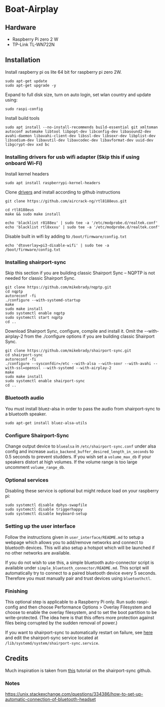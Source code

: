 # Boat-Airplay

## Hardware
* Raspberry Pi zero 2 W
* TP-Link TL-WN722N

## Installation
Install raspberry pi os lite 64 bit for raspberry pi zero 2W.

```
sudo apt-get update
sudo apt-get upgrade -y
```

Expand to full disk size, turn on auto login, set wlan country and update using:
```
sudo raspi-config
```

Install build tools

```
sudo apt install --no-install-recommends build-essential git xmltoman autoconf automake libtool libpopt-dev libconfig-dev libasound2-dev avahi-daemon libavahi-client-dev libssl-dev libsoxr-dev libplist-dev libsodium-dev libavutil-dev libavcodec-dev libavformat-dev uuid-dev libgcrypt-dev xxd bc
```

### Installing drivers for usb wifi adapter (Skip this if using onboard Wi-Fi)

Install kernel headers 
```
sudo apt install raspberrypi-kernel-headers
```

Clone [drivers](https://github.com/aircrack-ng/rtl8188eus?tab=readme-ov-file) and install according to github instructions
```
git clone https://github.com/aircrack-ng/rtl8188eus.git

cd rtl8188eus
make && sudo make install

echo 'blacklist r8188eu' | sudo tee -a '/etc/modprobe.d/realtek.conf'
echo 'blacklist rtl8xxxu' | sudo tee -a '/etc/modprobe.d/realtek.conf'
```

Disable built in wifi by adding to ``/boot/firmware/config.txt``
```
echo 'dtoverlay=pi3-disable-wifi' | sudo tee -a /boot/firmware/config.txt
```

### Installing shairport-sync
Skip this section if you are building classic Shairport Sync – NQPTP is not needed for classic Shairport Sync.

```
git clone https://github.com/mikebrady/nqptp.git
cd nqptp
autoreconf -fi
./configure --with-systemd-startup
make
sudo make install
sudo systemctl enable nqptp
sudo systemctl start nqptp
cd ..
```


Download Shairport Sync, configure, compile and install it. Omit the --with-airplay-2 from the ./configure options if you are building classic Shairport Sync.

```
git clone https://github.com/mikebrady/shairport-sync.git
cd shairport-sync
autoreconf -fi
./configure --sysconfdir=/etc --with-alsa --with-soxr --with-avahi --with-ssl=openssl --with-systemd --with-airplay-2
make
sudo make install
sudo systemctl enable shairport-sync
cd ..
```

### Bluetooth audio
You must install bluez-alsa in order to pass the audio from shairport-sync to a bluetooth speaker.
```
sudo apt-get install bluez-alsa-utils
```

### Configure Shairport-Sync

Change output device to ``bluealsa`` in ``/etc/shairport-sync.conf`` under alsa config and increase `audio_backend_buffer_desired_length_in_seconds` to 0.5 seconds to prevent studders. If you wish set a `volume_max_db` if your speakers distort at high volumes. If the volume range is too large uncomment `volume_range_db`.

### Optional services
Disabling these service is optional but might reduce load on your raspberry pi:
```
sudo systemctl disable dphys-swapfile
sudo systemctl disable triggerhappy
sudo systemctl disable keyboard-setup
```

### Setting up the user interface
Follow the instructions given in `user_interface/README.md` to setup a webpage which allows you to add/remove networks and connect to bluetooth devices. This will also setup a hotspot which will be launched if no other networks are available. 

If you do not wish to use this, a simple bluetooth auto-connector script is available under `simple_bluetooth_connector/README.md`. This script will automatically try to connect to a paired bluetooth device every 5 seconds. Therefore you must manually pair and trust devices using `bluetoothctl`.

### Finishing
This optional step is applicable to a Raspberry Pi only. Run sudo raspi-config and then choose Performance Options > Overlay Filesystem and choose to enable the overlay filesystem, and to set the boot partition to be write-protected. (The idea here is that this offers more protection against files being corrupted by the sudden removal of power.)

If you want to shairport-sync to automatically restart on failure, see [here](https://ma.ttias.be/auto-restart-crashed-service-systemd/) and edit the shairport-sync service located at `/lib/systemd/system/shairport-sync.service`.

## Credits
Much inspiration is taken from [this](https://github.com/mikebrady/shairport-sync/blob/master/CAR%20INSTALL.md) tutorial on the shairport-sync github.

### Notes
https://unix.stackexchange.com/questions/334386/how-to-set-up-automatic-connection-of-bluetooth-headset
